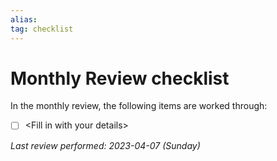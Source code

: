 ```yaml
---
alias: 
tag: checklist
---
```


# Monthly Review checklist

In the monthly review, the following items are worked through:

 - [ ] \<Fill in with your details\>

*Last review performed: 2023-04-07 (Sunday)*